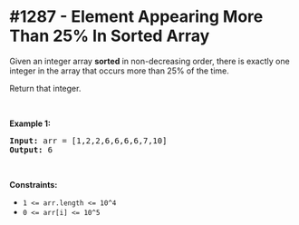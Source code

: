 # \#1287 - Element Appearing More Than 25% In Sorted Array
<p>Given an&nbsp;integer array&nbsp;<strong>sorted</strong> in non-decreasing order, there is exactly one integer in the array that occurs more than 25% of the time.</p>

<p>Return that integer.</p>

<p>&nbsp;</p>
<p><strong>Example 1:</strong></p>
<pre><strong>Input:</strong> arr = [1,2,2,6,6,6,6,7,10]
<strong>Output:</strong> 6
</pre>
<p>&nbsp;</p>
<p><strong>Constraints:</strong></p>

<ul>
	<li><code>1 &lt;= arr.length &lt;= 10^4</code></li>
	<li><code>0 &lt;= arr[i] &lt;= 10^5</code></li>
</ul>